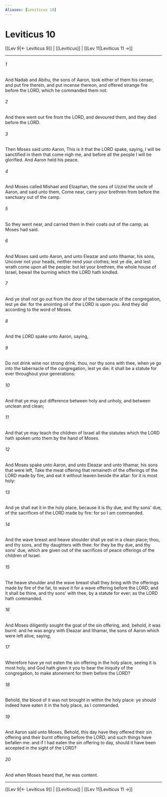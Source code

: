 ```yaml
---
Aliases: [Leviticus 10]
---
```

# Leviticus 10

[[Lev 9|← Leviticus 9]] | [[Leviticus]] | [[Lev 11|Leviticus 11 →]]
***



###### 1 
And Nadab and Abihu, the sons of Aaron, took either of them his censer, and put fire therein, and put incense thereon, and offered strange fire before the LORD, which he commanded them not. 

###### 2 
And there went out fire from the LORD, and devoured them, and they died before the LORD. 

###### 3 
Then Moses said unto Aaron, This is it that the LORD spake, saying, I will be sanctified in them that come nigh me, and before all the people I will be glorified. And Aaron held his peace. 

###### 4 
And Moses called Mishael and Elzaphan, the sons of Uzziel the uncle of Aaron, and said unto them, Come near, carry your brethren from before the sanctuary out of the camp. 

###### 5 
So they went near, and carried them in their coats out of the camp; as Moses had said. 

###### 6 
And Moses said unto Aaron, and unto Eleazar and unto Ithamar, his sons, Uncover not your heads, neither rend your clothes; lest ye die, and lest wrath come upon all the people: but let your brethren, the whole house of Israel, bewail the burning which the LORD hath kindled. 

###### 7 
And ye shall not go out from the door of the tabernacle of the congregation, lest ye die: for the anointing oil of the LORD is upon you. And they did according to the word of Moses. 

###### 8 
And the LORD spake unto Aaron, saying, 

###### 9 
Do not drink wine nor strong drink, thou, nor thy sons with thee, when ye go into the tabernacle of the congregation, lest ye die: it shall be a statute for ever throughout your generations: 

###### 10 
And that ye may put difference between holy and unholy, and between unclean and clean; 

###### 11 
And that ye may teach the children of Israel all the statutes which the LORD hath spoken unto them by the hand of Moses. 

###### 12 
And Moses spake unto Aaron, and unto Eleazar and unto Ithamar, his sons that were left, Take the meat offering that remaineth of the offerings of the LORD made by fire, and eat it without leaven beside the altar: for it is most holy: 

###### 13 
And ye shall eat it in the holy place, because it is thy due, and thy sons' due, of the sacrifices of the LORD made by fire: for so I am commanded. 

###### 14 
And the wave breast and heave shoulder shall ye eat in a clean place; thou, and thy sons, and thy daughters with thee: for they be thy due, and thy sons' due, which are given out of the sacrifices of peace offerings of the children of Israel. 

###### 15 
The heave shoulder and the wave breast shall they bring with the offerings made by fire of the fat, to wave it for a wave offering before the LORD; and it shall be thine, and thy sons' with thee, by a statute for ever; as the LORD hath commanded. 

###### 16 
And Moses diligently sought the goat of the sin offering, and, behold, it was burnt: and he was angry with Eleazar and Ithamar, the sons of Aaron which were left alive, saying, 

###### 17 
Wherefore have ye not eaten the sin offering in the holy place, seeing it is most holy, and God hath given it you to bear the iniquity of the congregation, to make atonement for them before the LORD? 

###### 18 
Behold, the blood of it was not brought in within the holy place: ye should indeed have eaten it in the holy place, as I commanded. 

###### 19 
And Aaron said unto Moses, Behold, this day have they offered their sin offering and their burnt offering before the LORD; and such things have befallen me: and if I had eaten the sin offering to day, should it have been accepted in the sight of the LORD? 

###### 20 
And when Moses heard that, he was content.

***
[[Lev 9|← Leviticus 9]] | [[Leviticus]] | [[Lev 11|Leviticus 11 →]]
